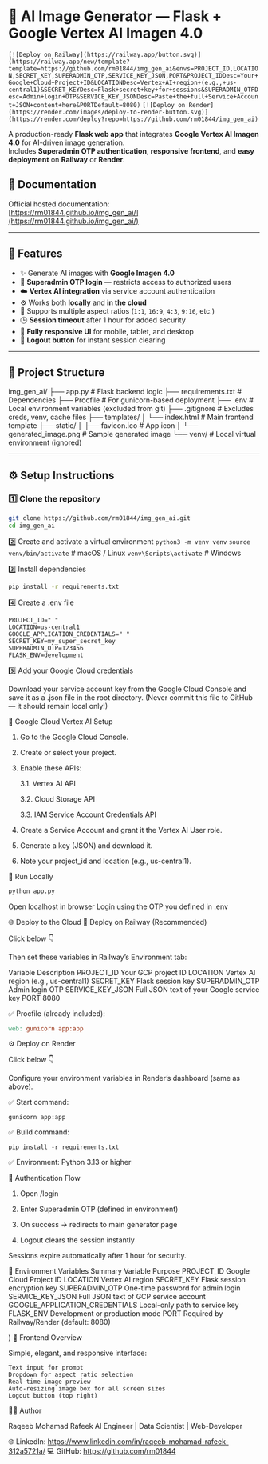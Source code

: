 # 🧠 AI Image Generator — Flask + Google Vertex AI Imagen 4.0

```[![Deploy on Railway](https://railway.app/button.svg)](https://railway.app/new/template?template=https://github.com/rm01844/img_gen_ai&envs=PROJECT_ID,LOCATION,SECRET_KEY,SUPERADMIN_OTP,SERVICE_KEY_JSON,PORT&PROJECT_IDDesc=Your+Google+Cloud+Project+ID&LOCATIONDesc=Vertex+AI+region+(e.g.,+us-central1)&SECRET_KEYDesc=Flask+secret+key+for+sessions&SUPERADMIN_OTPDesc=Admin+login+OTP&SERVICE_KEY_JSONDesc=Paste+the+full+Service+Account+JSON+content+here&PORTDefault=8080)```
```[![Deploy on Render](https://render.com/images/deploy-to-render-button.svg)](https://render.com/deploy?repo=https://github.com/rm01844/img_gen_ai)```

A production-ready **Flask web app** that integrates **Google Vertex AI Imagen 4.0** for AI-driven image generation.  
Includes **Superadmin OTP authentication**, **responsive frontend**, and **easy deployment** on **Railway** or **Render**.

## 📘 Documentation

Official hosted documentation:  
[https://rm01844.github.io/img_gen_ai/](https://rm01844.github.io/img_gen_ai/)

---

## 🚀 Features

- ✨ Generate AI images with **Google Imagen 4.0**
- 🔐 **Superadmin OTP login** — restricts access to authorized users
- ☁️ **Vertex AI integration** via service account authentication
- ⚙️ Works both **locally** and **in the cloud**
- 🧭 Supports multiple aspect ratios (`1:1`, `16:9`, `4:3`, `9:16`, etc.)
- 🕒 **Session timeout** after 1 hour for added security
- 📱 **Fully responsive UI** for mobile, tablet, and desktop
- 🔁 **Logout button** for instant session clearing

---

## 🧩 Project Structure

img_gen_ai/
├── app.py # Flask backend logic
├── requirements.txt # Dependencies
├── Procfile # For gunicorn-based deployment
├── .env # Local environment variables (excluded from git)
├── .gitignore # Excludes creds, venv, cache files
├── templates/
│ └── index.html # Main frontend template
├── static/
│ ├── favicon.ico # App icon
│ └── generated_image.png # Sample generated image
└── venv/ # Local virtual environment (ignored)


---

## ⚙️ Setup Instructions

### 1️⃣ Clone the repository

```bash
git clone https://github.com/rm01844/img_gen_ai.git
cd img_gen_ai
```

2️⃣ Create and activate a virtual environment
```python3 -m venv venv```
```source venv/bin/activate```      # macOS / Linux
```venv\Scripts\activate```         # Windows

3️⃣ Install dependencies
```bash
pip install -r requirements.txt
```

4️⃣ Create a .env file
```
PROJECT_ID=" "
LOCATION=us-central1
GOOGLE_APPLICATION_CREDENTIALS=" "
SECRET_KEY=my_super_secret_key
SUPERADMIN_OTP=123456
FLASK_ENV=development
```

5️⃣ Add your Google Cloud credentials

Download your service account key from the Google Cloud Console and save it as a .json file in the root directory.
(Never commit this file to GitHub — it should remain local only!)


🧠 Google Cloud Vertex AI Setup

1. Go to the Google Cloud Console.

2. Create or select your project.

3. Enable these APIs:

    3.1. Vertex AI API

    3.2. Cloud Storage API

    3.3. IAM Service Account Credentials API

4. Create a Service Account and grant it the Vertex AI User role.

5. Generate a key (JSON) and download it.

6. Note your project_id and location (e.g., us-central1).


🧪 Run Locally
```bash
python app.py
```
Open localhost in browser
Login using the OTP you defined in .env

🌐 Deploy to the Cloud
🚄 Deploy on Railway (Recommended)

Click below 👇

Then set these variables in Railway’s Environment tab:

Variable	            Description
PROJECT_ID	          Your GCP project ID
LOCATION	            Vertex AI region (e.g., us-central1)
SECRET_KEY	          Flask session key
SUPERADMIN_OTP	      Admin login OTP
SERVICE_KEY_JSON	    Full JSON text of your Google service key
PORT	                8080

✅ Procfile (already included):
```makefile
web: gunicorn app:app
```

⚙️ Deploy on Render

Click below 👇

Configure your environment variables in Render’s dashboard (same as above).

✅ Start command:

```
gunicorn app:app
```

✅ Build command:

```
pip install -r requirements.txt
```

✅ Environment:
Python 3.13 or higher

🔐 Authentication Flow

1. Open /login

2. Enter Superadmin OTP (defined in environment)

3. On success → redirects to main generator page

4. Logout clears the session instantly

Sessions expire automatically after 1 hour for security.

🧰 Environment Variables Summary
Variable	                          Purpose
PROJECT_ID	                        Google Cloud Project ID
LOCATION	                          Vertex AI region
SECRET_KEY	                        Flask session encryption key
SUPERADMIN_OTP	                    One-time password for admin login
SERVICE_KEY_JSON	                  Full JSON text of GCP service account
GOOGLE_APPLICATION_CREDENTIALS	    Local-only path to service key
FLASK_ENV	                          Development or production mode
PORT	                              Required by Railway/Render (default: 8080)

)
🎨 Frontend Overview

Simple, elegant, and responsive interface:

    Text input for prompt
    Dropdown for aspect ratio selection
    Real-time image preview
    Auto-resizing image box for all screen sizes
    Logout button (top right)

👨‍💻 Author

Raqeeb Mohamad Rafeek
AI Engineer | Data Scientist | Web-Developer

🌐 LinkedIn: https://www.linkedin.com/in/raqeeb-mohamad-rafeek-312a5721a/
💻 GitHub:   https://github.com/rm01844
